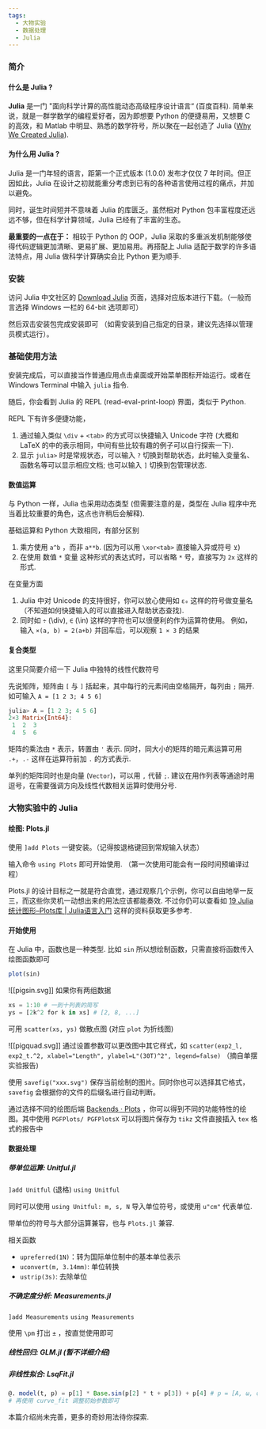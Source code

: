 ```yaml
---
tags:
  - 大物实验
  - 数据处理
  - Julia
---
```

### 简介
#### 什么是 Julia ?

**Julia** 是一门 "面向科学计算的高性能动态高级程序设计语言“ (百度百科). 
简单来说，就是一群学数学的编程爱好者，因为即想要 Python 的便捷易用，又想要 C 的高效，和 Matlab 中明显、熟悉的数学符号，所以聚在一起创造了 Julia ([Why We Created Julia](https://julialang.org/blog/2012/02/why-we-created-julia/)).

#### 为什么用 Julia ?

Julia 是一门年轻的语言，距第一个正式版本 (1.0.0) 发布才仅仅 7 年时间。但正因如此，Julia 在设计之初就能重分考虑到已有的各种语言使用过程的痛点，并加以避免。

同时，诞生时间短并不意味着 Julia 的库匮乏。虽然相对 Python 包丰富程度还远远不够，但在科学计算领域，Julia 已经有了丰富的生态。

**最重要的一点在于：** 相较于 Python 的 OOP，Julia 采取的多重派发机制能够使得代码逻辑更加清晰、更易扩展、更加易用。再搭配上 Julia 适配于数学的许多语法特点，用 Julia 做科学计算确实会比 Python 更为顺手.

### 安装

访问 Julia 中文社区的 [Download Julia](https://cn.julialang.org/downloads/) 页面，选择对应版本进行下载。（一般而言选择 Windows 一栏的 64-bit 选项即可）

然后双击安装包完成安装即可 （如需安装到自己指定的目录，建议先选择以管理员模式运行）。

### 基础使用方法

安装完成后，可以直接当作普通应用点击桌面或开始菜单图标开始运行。或者在 Windows Terminal 中输入 `julia` 指令.

随后，你会看到 Julia 的 REPL (read-eval-print-loop) 界面，类似于 Python.

REPL 下有许多便捷功能，

1. 通过输入类似 `\div` + `<tab>` 的方式可以快捷输入 Unicode 字符 (大概和 LaTeX 的中的表示相同，中间有些比较有趣的例子可以自行探索一下).
2. 显示 `julia>` 时是常规状态，可以输入 `?` 切换到帮助状态，此时输入变量名、函数名等可以显示相应文档; 也可以输入 `]` 切换到包管理状态.

#### 数值运算

与 Python 一样，Julia 也采用动态类型 (但需要注意的是，类型在 Julia 程序中充当着比较重要的角色，这点也许稍后会解释).

基础运算和 Python 大致相同，有部分区别
1. 乘方使用 `a^b` ，而非 `a**b`. (因为可以用 `\xor<tab>` 直接输入异或符号 `⊻`)
2. 在使用 数值 `*` 变量 这种形式的表达式时，可以省略 `*` 号，直接写为 `2x` 这样的形式.

在变量方面
1. Julia 中对 Unicode 的支持很好，你可以放心使用如 `ε₀` 这样的符号做变量名 （不知道如何快捷输入的可以直接进入帮助状态查找).
2. 同时如 `÷` (\div), `∈` (\in) 这样的字符也可以很便利的作为运算符使用。
	例如，输入 `×(a, b) = 2(a+b)` 并回车后，可以观察 `1 × 3` 的结果


#### 复合类型

这里只简要介绍一下 Julia 中独特的线性代数符号

先说矩阵，矩阵由 `[` 与 `]` 括起来，其中每行的元素间由空格隔开，每列由 `;` 隔开.  如可输入 `A = [1 2 3; 4 5 6]`

```julia
julia> A = [1 2 3; 4 5 6]
2×3 Matrix{Int64}:
 1  2  3
 4  5  6
```

矩阵的乘法由 `*` 表示，转置由 `'` 表示. 同时，同大小的矩阵的暗元素运算可用 `.+`，`.-` 这样在运算符前加 `.` 的方式表示.

单列的矩阵同时也是向量 (`Vector`)，可以用 `,` 代替 `;`. 建议在用作列表等通途时用逗号，在需要强调方向及线性代数相关运算时使用分号.

### 大物实验中的 Julia

#### 绘图: Plots.jl

使用 `]add Plots` 一键安装。（记得按退格键回到常规输入状态）

输入命令 `using Plots` 即可开始使用. （第一次使用可能会有一段时间预编译过程）

Plots.jl 的设计目标之一就是符合直觉，通过观察几个示例，你可以自由地举一反三，而这些你灵机一动想出来的用法应该都能奏效. 不过你仍可以查看如 [19 Julia统计图形–Plots库 | Julia语言入门](https://www.math.pku.edu.cn/teachers/lidf/docs/Julia/html/_book/plplots.html#plplots-lines) 这样的资料获取更多参考.

#### 开始使用
在 Julia 中，函数也是一种类型. 比如 `sin`
所以想绘制函数，只需直接将函数传入绘图函数即可

```julia
plot(sin)
```

![[pigsin.svg]]
如果你有两组数据

```julia
xs = 1:10 # 一到十列表的简写
ys = [2k^2 for k in xs] # [2, 8, ...]
```

可用 `scatter(xs, ys)` 做散点图 (对应 `plot` 为折线图)

![[pigquad.svg]]
通过设置参数可以更改图中其它样式，如 `scatter(exp2_l, exp2_t.^2, xlabel="Length", ylabel=L"(30T)^2", legend=false)`  （摘自单摆实验报告)

使用 `savefig("xxx.svg")` 保存当前绘制的图片。同时你也可以选择其它格式，`savefig` 会根据你的文件的后缀名进行自动判断。

通过选择不同的绘图后端 [Backends · Plots](https://docs.juliaplots.org/latest/backends/) ，你可以得到不同的功能特性的绘图。其中使用 `PGFPlots/ PGFPlotsX` 可以将图片保存为 `tikz` 文件直接插入 `tex` 格式的报告中

#### 数据处理

##### 带单位运算: Unitful.jl

`]add Unitful` (退格)
`using Unitful`

同时可以使用 `using Unitful: m, s, N` 导入单位符号，或使用 `u"cm"` 代表单位.

带单位的符号与大部分运算兼容，也与 `Plots.jl` 兼容.

相关函数
- `upreferred(1N)`：转为国际单位制中的基本单位表示
- `uconvert(m, 3.14mm)`: 单位转换
- `ustrip(3s)`: 去除单位
##### 不确定度分析: Measurements.jl

`]add Measurements`
`using Measurements`

使用 `\pm` 打出 `±` ，按直觉使用即可

##### 线性回归: GLM.jl (暂不详细介绍)
##### 非线性拟合: LsqFit.jl

```julia
@. model(t, p) = p[1] * Base.sin(p[2] * t + p[3]) + p[4] # p = [A, ω, φ, C]
# 再使用 curve_fit 调整初始参数即可
```


本篇介绍尚未完善，更多的奇妙用法待你探索. 
